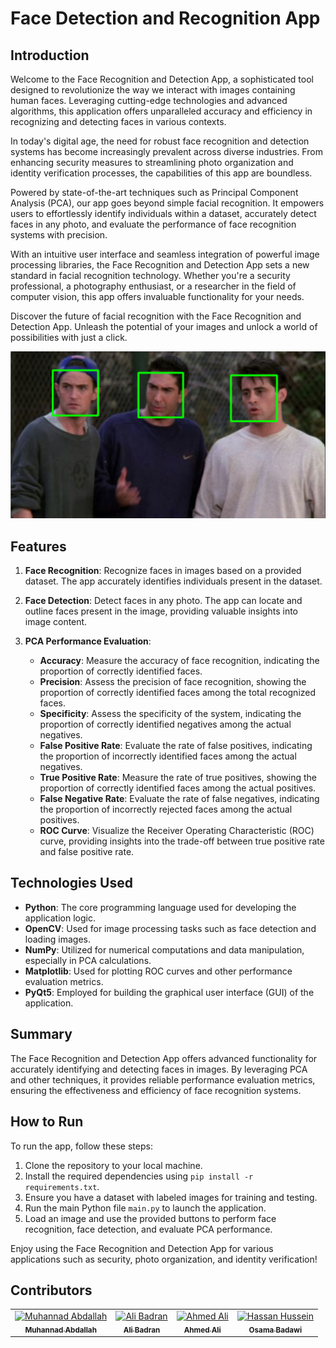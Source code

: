 # Face Detection and Recognition App

## Introduction

Welcome to the Face Recognition and Detection App, a sophisticated tool designed to revolutionize the way we interact with images containing human faces. Leveraging cutting-edge technologies and advanced algorithms, this application offers unparalleled accuracy and efficiency in recognizing and detecting faces in various contexts.

In today's digital age, the need for robust face recognition and detection systems has become increasingly prevalent across diverse industries. From enhancing security measures to streamlining photo organization and identity verification processes, the capabilities of this app are boundless.

Powered by state-of-the-art techniques such as Principal Component Analysis (PCA), our app goes beyond simple facial recognition. It empowers users to effortlessly identify individuals within a dataset, accurately detect faces in any photo, and evaluate the performance of face recognition systems with precision.

With an intuitive user interface and seamless integration of powerful image processing libraries, the Face Recognition and Detection App sets a new standard in facial recognition technology. Whether you're a security professional, a photography enthusiast, or a researcher in the field of computer vision, this app offers invaluable functionality for your needs.

Discover the future of facial recognition with the Face Recognition and Detection App. Unleash the potential of your images and unlock a world of possibilities with just a click.

![Face Recognition](./Results.png "Sample results of the app")



## Features

1. **Face Recognition**: Recognize faces in images based on a provided dataset. The app accurately identifies individuals present in the dataset.


2. **Face Detection**: Detect faces in any photo. The app can locate and outline faces present in the image, providing valuable insights into image content.


3. **PCA Performance Evaluation**:
   - **Accuracy**: Measure the accuracy of face recognition, indicating the proportion of correctly identified faces.
   - **Precision**: Assess the precision of face recognition, showing the proportion of correctly identified faces among the total recognized faces.
   - **Specificity**: Assess the specificity of the system, indicating the proportion of correctly identified negatives among the actual negatives.
   - **False Positive Rate**: Evaluate the rate of false positives, indicating the proportion of incorrectly identified faces among the actual negatives.
   - **True Positive Rate**: Measure the rate of true positives, showing the proportion of correctly identified faces among the actual positives.
   - **False Negative Rate**: Evaluate the rate of false negatives, indicating the proportion of incorrectly rejected faces among the actual positives.
   - **ROC Curve**: Visualize the Receiver Operating Characteristic (ROC) curve, providing insights into the trade-off between true positive rate and false positive rate.



## Technologies Used

- **Python**: The core programming language used for developing the application logic.
- **OpenCV**: Used for image processing tasks such as face detection and loading images.
- **NumPy**: Utilized for numerical computations and data manipulation, especially in PCA calculations.
- **Matplotlib**: Used for plotting ROC curves and other performance evaluation metrics.
- **PyQt5**: Employed for building the graphical user interface (GUI) of the application.

## Summary

The Face Recognition and Detection App offers advanced functionality for accurately identifying and detecting faces in images. By leveraging PCA and other techniques, it provides reliable performance evaluation metrics, ensuring the effectiveness and efficiency of face recognition systems.

## How to Run

To run the app, follow these steps:
1. Clone the repository to your local machine.
2. Install the required dependencies using `pip install -r requirements.txt`.
3. Ensure you have a dataset with labeled images for training and testing.
4. Run the main Python file `main.py` to launch the application.
5. Load an image and use the provided buttons to perform face recognition, face detection, and evaluate PCA performance.

Enjoy using the Face Recognition and Detection App for various applications such as security, photo organization, and identity verification!



   ## Contributors <a name = "Contributors"></a>

<table>
  <tr>
    <td align="center">
    <a href="https://github.com/Muhannad159" target="_black">
    <img src="https://avatars.githubusercontent.com/u/104541242?v=4" width="150px;" alt="Muhannad Abdallah"/>
    <br />
    <sub><b>Muhannad Abdallah</b></sub></a>
    </td>
  <td align="center">
    <a href="https://github.com/AliBadran716" target="_black">
    <img src="https://avatars.githubusercontent.com/u/102072821?v=4" width="150px;" alt="Ali Badran"/>
    <br />
    <sub><b>Ali Badran</b></sub></a>
    </td>
     <td align="center">
    <a href="https://github.com/ahmedalii3" target="_black">
    <img src="https://avatars.githubusercontent.com/u/110257687?v=4" width="150px;" alt="Ahmed Ali"/>
    <br />
    <sub><b>Ahmed Ali</b></sub></a>
    </td>
<td align="center">
    <a href="https://github.com/ossama971" target="_black">
    <img src="https://avatars.githubusercontent.com/u/40814982?v=4" width="150px;" alt="Hassan Hussein"/>
    <br />
    <sub><b>Osama Badawi</b></sub></a>
    </td>
      </tr>
 </table>



